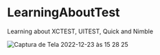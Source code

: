 # LearningAboutTest
Learning about XCTEST, UITEST, Quick and Nimble


![Captura de Tela 2022-12-23 às 15 28 25](https://user-images.githubusercontent.com/17858685/209391870-7aab63ca-d87f-40fb-9fa0-6ba446568e63.png)
